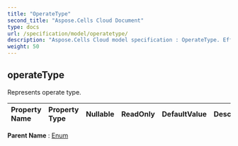 ```yaml
---
title: "OperateType"
second_title: "Aspose.Cells Cloud Document"
type: docs
url: /specification/model/operatetype/
description: "Aspose.Cells Cloud model specification : OperateType. Effortlessly handle Excel and other spreadsheet documents with features like opening, generating, editing, splitting, merging, comparing, and converting."
weight: 50
---
```


## **operateType**

Represents operate type. 

| Property Name | Property Type | Nullable |  ReadOnly | DefaultValue | Description | 
| :- | :- | :- |:- |  :- | :- |

**Parent Name** : [Enum](enum)

